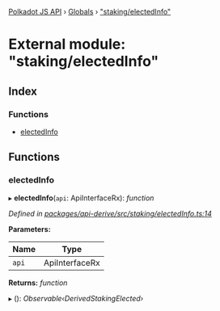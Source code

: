 [Polkadot JS API](../README.md) › [Globals](../globals.md) › ["staking/electedInfo"](_staking_electedinfo_.md)

# External module: "staking/electedInfo"

## Index

### Functions

* [electedInfo](_staking_electedinfo_.md#electedinfo)

## Functions

###  electedInfo

▸ **electedInfo**(`api`: ApiInterfaceRx): *function*

*Defined in [packages/api-derive/src/staking/electedInfo.ts:14](https://github.com/polkadot-js/api/blob/a35da085d/packages/api-derive/src/staking/electedInfo.ts#L14)*

**Parameters:**

Name | Type |
------ | ------ |
`api` | ApiInterfaceRx |

**Returns:** *function*

▸ (): *Observable‹DerivedStakingElected›*
